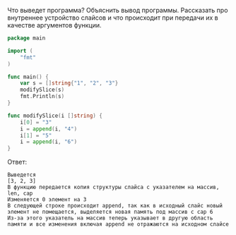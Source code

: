 Что выведет программа? Объяснить вывод программы. Рассказать про внутреннее устройство слайсов и что происходит при передачи их в качестве аргументов функции.

```go
package main

import (
	"fmt"
)

func main() {
	var s = []string{"1", "2", "3"}
	modifySlice(s)
	fmt.Println(s)
}

func modifySlice(i []string) {
	i[0] = "3"
	i = append(i, "4")
	i[1] = "5"
	i = append(i, "6")
}
```

Ответ:
```
Выведется
[3, 2, 3]
В функцию передается копия структуры слайса с указателем на массив, len, cap
Изменяется 0 элемент на 3
В следующей строке происходит append, так как в исходный слайс новый элемент не помещается, выделяется новая память под массив с cap 6
Из-за этого указатель на массив теперь указывает в другую область памяти и все изменения включая append не отражаются на исходном слайсе
```